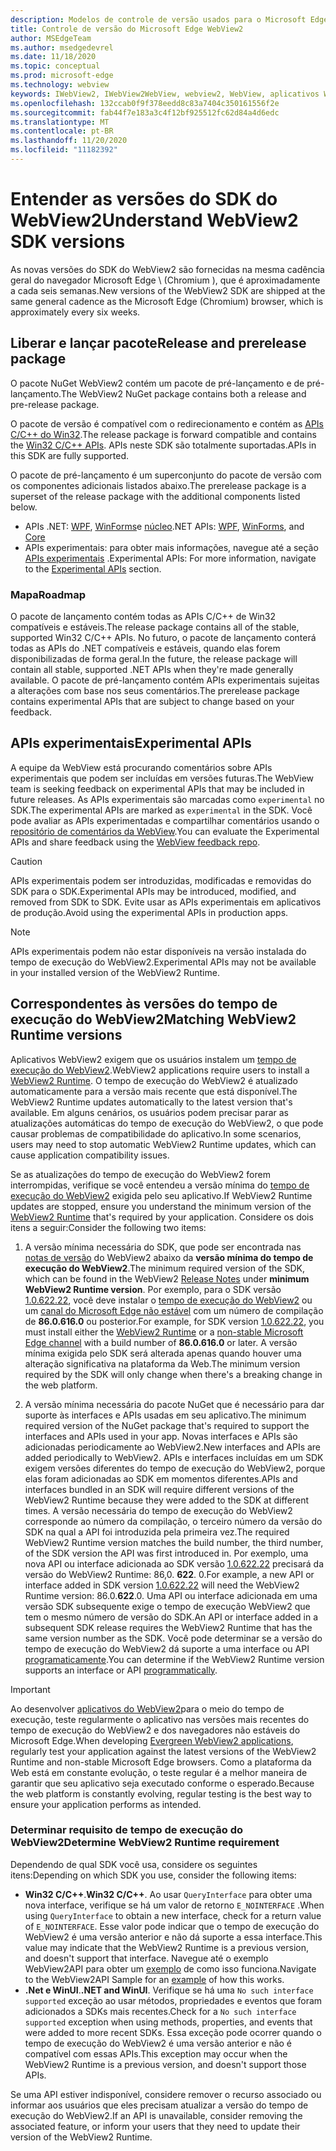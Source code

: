 ```yaml
---
description: Modelos de controle de versão usados para o Microsoft Edge WebView2
title: Controle de versão do Microsoft Edge WebView2
author: MSEdgeTeam
ms.author: msedgedevrel
ms.date: 11/18/2020
ms.topic: conceptual
ms.prod: microsoft-edge
ms.technology: webview
keywords: IWebView2, IWebView2WebView, webview2, WebView, aplicativos WPF, WPF, Edge, ICoreWebView2, ICoreWebView2Host, controle do navegador, HTML Edge
ms.openlocfilehash: 132ccab0f9f378eedd8c83a7404c350161556f2e
ms.sourcegitcommit: fab44f7e183a3c4f12bf925512fc62d84a4d6edc
ms.translationtype: MT
ms.contentlocale: pt-BR
ms.lasthandoff: 11/20/2020
ms.locfileid: "11182392"
---
```

# <span data-ttu-id="d1087-104">Entender as versões do SDK do WebView2</span><span class="sxs-lookup"><span data-stu-id="d1087-104">Understand WebView2 SDK versions</span></span>

<span data-ttu-id="d1087-105">As novas versões do SDK do WebView2 são fornecidas na mesma cadência geral do navegador Microsoft Edge \ (Chromium \), que é aproximadamente a cada seis semanas.</span><span class="sxs-lookup"><span data-stu-id="d1087-105">New versions of the WebView2 SDK are shipped at the same general cadence as the Microsoft Edge \(Chromium\) browser, which is approximately every six weeks.</span></span>  

## <span data-ttu-id="d1087-106">Liberar e lançar pacote</span><span class="sxs-lookup"><span data-stu-id="d1087-106">Release and prerelease package</span></span>  

<span data-ttu-id="d1087-107">O pacote NuGet WebView2 contém um pacote de pré-lançamento e de pré-lançamento.</span><span class="sxs-lookup"><span data-stu-id="d1087-107">The WebView2 NuGet package contains both a release and pre-release package.</span></span>  

<span data-ttu-id="d1087-108">O pacote de versão é compatível com o redirecionamento e contém as [APIs C/C++ do Win32][ReferenceWin32].</span><span class="sxs-lookup"><span data-stu-id="d1087-108">The release package is forward compatible and contains the [Win32 C/C++ APIs][ReferenceWin32].</span></span>  <span data-ttu-id="d1087-109">APIs neste SDK são totalmente suportadas.</span><span class="sxs-lookup"><span data-stu-id="d1087-109">APIs in this SDK are fully supported.</span></span>  

<span data-ttu-id="d1087-110">O pacote de pré-lançamento é um superconjunto do pacote de versão com os componentes adicionais listados abaixo.</span><span class="sxs-lookup"><span data-stu-id="d1087-110">The prerelease package is a superset of the release package with the additional components listed below.</span></span>  

*   <span data-ttu-id="d1087-111">APIs .NET: [WPF][DotnetMicrosoftWebWebview2WpfNamespace], [WinForms][DotnetMicrosoftWebWebview2WinformsNamespace]e [núcleo][DotnetMicrosoftWebWebview2CoreNamespace]</span><span class="sxs-lookup"><span data-stu-id="d1087-111">.NET APIs: [WPF][DotnetMicrosoftWebWebview2WpfNamespace], [WinForms][DotnetMicrosoftWebWebview2WinformsNamespace], and [Core][DotnetMicrosoftWebWebview2CoreNamespace]</span></span>  
*   <span data-ttu-id="d1087-112">APIs experimentais: para obter mais informações, navegue até a seção [APIs experimentais](#experimental-apis) .</span><span class="sxs-lookup"><span data-stu-id="d1087-112">Experimental APIs:  For more information, navigate to the [Experimental APIs](#experimental-apis) section.</span></span>  

### <span data-ttu-id="d1087-113">Mapa</span><span class="sxs-lookup"><span data-stu-id="d1087-113">Roadmap</span></span>  

<span data-ttu-id="d1087-114">O pacote de lançamento contém todas as APIs C/C++ de Win32 compatíveis e estáveis.</span><span class="sxs-lookup"><span data-stu-id="d1087-114">The release package contains all of the stable, supported Win32 C/C++ APIs.</span></span>  <span data-ttu-id="d1087-115">No futuro, o pacote de lançamento conterá todas as APIs do .NET compatíveis e estáveis, quando elas forem disponibilizadas de forma geral.</span><span class="sxs-lookup"><span data-stu-id="d1087-115">In the future, the release package will contain all stable, supported .NET APIs when they're made generally available.</span></span>  <span data-ttu-id="d1087-116">O pacote de pré-lançamento contém APIs experimentais sujeitas a alterações com base nos seus comentários.</span><span class="sxs-lookup"><span data-stu-id="d1087-116">The prerelease package contains experimental APIs that are subject to change based on your feedback.</span></span> 

## <span data-ttu-id="d1087-117">APIs experimentais</span><span class="sxs-lookup"><span data-stu-id="d1087-117">Experimental APIs</span></span>  

<span data-ttu-id="d1087-118">A equipe da WebView está procurando comentários sobre APIs experimentais que podem ser incluídas em versões futuras.</span><span class="sxs-lookup"><span data-stu-id="d1087-118">The WebView team is seeking feedback on experimental APIs that may be included in future releases.</span></span>  <span data-ttu-id="d1087-119">As APIs experimentais são marcadas como `experimental` no SDK.</span><span class="sxs-lookup"><span data-stu-id="d1087-119">The experimental APIs are marked as `experimental` in the SDK.</span></span>  <span data-ttu-id="d1087-120">Você pode avaliar as APIs experimentadas e compartilhar comentários usando o [repositório de comentários da WebView][GithubMicrosoftedgeWebviewfeedback].</span><span class="sxs-lookup"><span data-stu-id="d1087-120">You can evaluate the Experimental APIs and share feedback using the [WebView feedback repo][GithubMicrosoftedgeWebviewfeedback].</span></span>  

> [!CAUTION]
> <span data-ttu-id="d1087-121">APIs experimentais podem ser introduzidas, modificadas e removidas do SDK para o SDK.</span><span class="sxs-lookup"><span data-stu-id="d1087-121">Experimental APIs may be introduced, modified, and removed from SDK to SDK.</span></span>  <span data-ttu-id="d1087-122">Evite usar as APIs experimentais em aplicativos de produção.</span><span class="sxs-lookup"><span data-stu-id="d1087-122">Avoid using the experimental APIs in production apps.</span></span>  

> [!NOTE]
> <span data-ttu-id="d1087-123">APIs experimentais podem não estar disponíveis na versão instalada do tempo de execução do WebView2.</span><span class="sxs-lookup"><span data-stu-id="d1087-123">Experimental APIs may not be available in your installed version of the WebView2 Runtime.</span></span>  

## <span data-ttu-id="d1087-124">Correspondentes às versões do tempo de execução do WebView2</span><span class="sxs-lookup"><span data-stu-id="d1087-124">Matching WebView2 Runtime versions</span></span>  
<span data-ttu-id="d1087-125">Aplicativos WebView2 exigem que os usuários instalem um [tempo de execução do WebView2][MicrosoftDeveloperEdgeWebview2].</span><span class="sxs-lookup"><span data-stu-id="d1087-125">WebView2 applications require users to install a [WebView2 Runtime][MicrosoftDeveloperEdgeWebview2].</span></span> <span data-ttu-id="d1087-126">O tempo de execução do WebView2 é atualizado automaticamente para a versão mais recente que está disponível.</span><span class="sxs-lookup"><span data-stu-id="d1087-126">The WebView2 Runtime updates automatically to the latest version that's available.</span></span> <span data-ttu-id="d1087-127">Em alguns cenários, os usuários podem precisar parar as atualizações automáticas do tempo de execução do WebView2, o que pode causar problemas de compatibilidade do aplicativo.</span><span class="sxs-lookup"><span data-stu-id="d1087-127">In some scenarios, users may need to stop automatic WebView2 Runtime updates, which can cause application compatibility issues.</span></span>

<span data-ttu-id="d1087-128">Se as atualizações do tempo de execução do WebView2 forem interrompidas, verifique se você entendeu a versão mínima do [tempo de execução do WebView2][MicrosoftDeveloperEdgeWebview2] exigida pelo seu aplicativo.</span><span class="sxs-lookup"><span data-stu-id="d1087-128">If WebView2 Runtime updates are stopped, ensure you understand the minimum version of the [WebView2 Runtime][MicrosoftDeveloperEdgeWebview2] that's required by your application.</span></span> <span data-ttu-id="d1087-129">Considere os dois itens a seguir:</span><span class="sxs-lookup"><span data-stu-id="d1087-129">Consider the following two items:</span></span>  

1. <span data-ttu-id="d1087-130">A versão mínima necessária do SDK, que pode ser encontrada nas [notas de versão][Releasenotes] do WebView2 abaixo da **versão mínima do tempo de execução do WebView2**.</span><span class="sxs-lookup"><span data-stu-id="d1087-130">The minimum required version of the SDK, which can be found in the WebView2 [Release Notes][Releasenotes] under **minimum WebView2 Runtime version**.</span></span> <span data-ttu-id="d1087-131">Por exemplo, para o SDK versão [1.0.622.22](https://docs.microsoft.com/microsoft-edge/webview2/releasenotes#1062222), você deve instalar o [tempo de execução do WebView2][MicrosoftDeveloperEdgeWebview2] ou um [canal do Microsoft Edge não estável][MicrosoftedgeinsiderDownload] com um número de compilação de **86.0.616.0** ou posterior.</span><span class="sxs-lookup"><span data-stu-id="d1087-131">For example, for SDK version [1.0.622.22](https://docs.microsoft.com/microsoft-edge/webview2/releasenotes#1062222), you must install either the [WebView2 Runtime][MicrosoftDeveloperEdgeWebview2] or a [non-stable Microsoft Edge channel][MicrosoftedgeinsiderDownload] with a build number of **86.0.616.0** or later.</span></span> <span data-ttu-id="d1087-132">A versão mínima exigida pelo SDK será alterada apenas quando houver uma alteração significativa na plataforma da Web.</span><span class="sxs-lookup"><span data-stu-id="d1087-132">The minimum version required by the SDK will only change when there's a breaking change in the web platform.</span></span>

2. <span data-ttu-id="d1087-133">A versão mínima necessária do pacote NuGet que é necessário para dar suporte às interfaces e APIs usadas em seu aplicativo.</span><span class="sxs-lookup"><span data-stu-id="d1087-133">The minimum required version of the NuGet package that's required to support the interfaces and APIs used in your app.</span></span> <span data-ttu-id="d1087-134">Novas interfaces e APIs são adicionadas periodicamente ao WebView2.</span><span class="sxs-lookup"><span data-stu-id="d1087-134">New interfaces and APIs are added periodically to WebView2.</span></span> <span data-ttu-id="d1087-135">APIs e interfaces incluídas em um SDK exigem versões diferentes do tempo de execução do WebView2, porque elas foram adicionadas ao SDK em momentos diferentes.</span><span class="sxs-lookup"><span data-stu-id="d1087-135">APIs and interfaces bundled in an SDK will require different versions of the WebView2 Runtime because they were added to the SDK at different times.</span></span>  <span data-ttu-id="d1087-136">A versão necessária do tempo de execução do WebView2 corresponde ao número da compilação, o terceiro número da versão do SDK na qual a API foi introduzida pela primeira vez.</span><span class="sxs-lookup"><span data-stu-id="d1087-136">The required WebView2 Runtime version matches the build number, the third number, of the SDK version the API was first introduced in.</span></span> <span data-ttu-id="d1087-137">Por exemplo, uma nova API ou interface adicionada ao SDK versão [1.0.622.22](https://docs.microsoft.com/microsoft-edge/webview2/releasenotes#1062222) precisará da versão do WebView2 Runtime: 86,0. **622**. 0.</span><span class="sxs-lookup"><span data-stu-id="d1087-137">For example, a new API or interface added in SDK version [1.0.622.22](https://docs.microsoft.com/microsoft-edge/webview2/releasenotes#1062222) will need the WebView2 Runtime version: 86.0.**622**.0.</span></span> <span data-ttu-id="d1087-138">Uma API ou interface adicionada em uma versão SDK subsequente exige o tempo de execução WebView2 que tem o mesmo número de versão do SDK.</span><span class="sxs-lookup"><span data-stu-id="d1087-138">An API or interface added in a subsequent SDK release requires the WebView2 Runtime that has the same version number as the SDK.</span></span> <span data-ttu-id="d1087-139">Você pode determinar se a versão do tempo de execução do WebView2 dá suporte a uma interface ou API [programaticamente](#determine-webview2-runtime-requirement).</span><span class="sxs-lookup"><span data-stu-id="d1087-139">You can determine if the WebView2 Runtime version supports an interface or API [programmatically](#determine-webview2-runtime-requirement).</span></span>

> [!IMPORTANT]
> <span data-ttu-id="d1087-140">Ao desenvolver [aplicativos do WebView2](distribution.md#evergreen-distribution-mode)para o meio do tempo de execução, teste regularmente o aplicativo nas versões mais recentes do tempo de execução do WebView2 e dos navegadores não estáveis do Microsoft Edge.</span><span class="sxs-lookup"><span data-stu-id="d1087-140">When developing [Evergreen WebView2 applications](distribution.md#evergreen-distribution-mode), regularly test your application against the latest versions of the WebView2 Runtime and non-stable Microsoft Edge browsers.</span></span>  <span data-ttu-id="d1087-141">Como a plataforma da Web está em constante evolução, o teste regular é a melhor maneira de garantir que seu aplicativo seja executado conforme o esperado.</span><span class="sxs-lookup"><span data-stu-id="d1087-141">Because the web platform is constantly evolving, regular testing is the best way to ensure your application performs as intended.</span></span>  

### <span data-ttu-id="d1087-142">Determinar requisito de tempo de execução do WebView2</span><span class="sxs-lookup"><span data-stu-id="d1087-142">Determine WebView2 Runtime requirement</span></span>

<span data-ttu-id="d1087-143">Dependendo de qual SDK você usa, considere os seguintes itens:</span><span class="sxs-lookup"><span data-stu-id="d1087-143">Depending on which SDK you use, consider the following items:</span></span> 

*   <span data-ttu-id="d1087-144">**Win32 C/C++**.</span><span class="sxs-lookup"><span data-stu-id="d1087-144">**Win32 C/C++**.</span></span>  <span data-ttu-id="d1087-145">Ao usar `QueryInterface` para obter uma nova interface, verifique se há um valor de retorno `E_NOINTERFACE` .</span><span class="sxs-lookup"><span data-stu-id="d1087-145">When using `QueryInterface` to obtain a new interface, check for a return value of `E_NOINTERFACE`.</span></span>  <span data-ttu-id="d1087-146">Esse valor pode indicar que o tempo de execução do WebView2 é uma versão anterior e não dá suporte a essa interface.</span><span class="sxs-lookup"><span data-stu-id="d1087-146">This value may indicate that the WebView2 Runtime is a previous version, and doesn't support that interface.</span></span> <span data-ttu-id="d1087-147">Navegue até o exemplo WebView2API para obter um [exemplo](https://github.com/MicrosoftEdge/WebView2Samples/blob/8ec7de9d3e80a942bc7025cffad98eee75e11e64/SampleApps/WebView2APISample/AppWindow.cpp#L622) de como isso funciona.</span><span class="sxs-lookup"><span data-stu-id="d1087-147">Navigate to the WebView2API Sample for an [example](https://github.com/MicrosoftEdge/WebView2Samples/blob/8ec7de9d3e80a942bc7025cffad98eee75e11e64/SampleApps/WebView2APISample/AppWindow.cpp#L622) of how this works.</span></span>
*   <span data-ttu-id="d1087-148">**.Net e WinUI**.</span><span class="sxs-lookup"><span data-stu-id="d1087-148">**.NET and WinUI**.</span></span>  <span data-ttu-id="d1087-149">Verifique se há uma `No such interface supported` exceção ao usar métodos, propriedades e eventos que foram adicionados a SDKs mais recentes.</span><span class="sxs-lookup"><span data-stu-id="d1087-149">Check for a `No such interface supported` exception when using methods, properties, and events that were added to more recent SDKs.</span></span>  <span data-ttu-id="d1087-150">Essa exceção pode ocorrer quando o tempo de execução do WebView2 é uma versão anterior e não é compatível com essas APIs.</span><span class="sxs-lookup"><span data-stu-id="d1087-150">This exception may occur when the WebView2 Runtime is a previous version, and doesn't support those APIs.</span></span>  

<span data-ttu-id="d1087-151">Se uma API estiver indisponível, considere remover o recurso associado ou informar aos usuários que eles precisam atualizar a versão do tempo de execução do WebView2.</span><span class="sxs-lookup"><span data-stu-id="d1087-151">If an API is unavailable, consider removing the associated feature, or inform your users that they need to update their version of the WebView2 Runtime.</span></span>  



 

<!--## Versioning  

After you have used a particular version of the SDK to build your app, your app may end up running with an older or newer version of installed browser binaries.  Until version 1.0.0.0 of WebView2 there may be breaking changes during updates that prevent your SDK from working with different versions of installed browser binaries.  After version 1.0.0.0, different versions of the SDK may work with different versions of the installed browser by using the following best practices.  

1.  To account for breaking changes to the API be sure to check for failure when requesting the DLL export `CreateCoreWebView2Environment` and when running `QueryInterface` on any `CoreWebView2` object.  A return value of `E_NOINTERFACE` indicates that the SDK is not compatible with the Microsoft Edge browser binaries.  
1.  Checking for failure from `QueryInterface` also accounts for cases where the SDK is newer than the version of the Microsoft Edge browser and your app attempts to use an interface of which the Microsoft Edge browser is unaware.  

1.  When an interface is unavailable, you may consider disabling the associated feature if possible, or otherwise informing your users to update their browsers.  -->  

<!--links -->  

[Releasenotes]: ../releasenotes.md "Notas de versão do WebView2 SDK | Documentos da Microsoft"  

[DeployedgeChannels]: /deployedge/microsoft-edge-channels "Visão geral dos canais Microsoft Edge | Documentos da Microsoft"  

[DotnetMicrosoftWebWebview2CoreNamespace]: /dotnet/api/microsoft.web.webview2.core "Namespace Microsoft. Web. WebView2. Core | Documentos da Microsoft"  
[DotnetMicrosoftWebWebview2WpfNamespace]: /dotnet/api/microsoft.web.webview2.wpf "Namespace Microsoft. Web. WebView2. WPF | Documentos da Microsoft"  
[DotnetMicrosoftWebWebview2WinformsNamespace]: /dotnet/api/microsoft.web.webview2.winforms "Namespace Microsoft. Web. WebView2. WinForms | Documentos da Microsoft"  
[ReferenceWin32]: /microsoft-edge/webview2/reference/win32 "Referência de C++ do WebView2 Win32 | Documentos da Microsoft"  

[MicrosoftDeveloperEdgeWebview2]: https://developer.microsoft.com/microsoft-edge/webview2/ "Microsoft Edge WebView2 | Desenvolvedor da Microsoft"  

[GithubMicrosoftedgeWebviewfeedback]: https://github.com/MicrosoftEdge/WebViewFeedback "Feedback da WebView-MicrosoftEdge/WebViewFeedback | GitHub"  

[MicrosoftedgeinsiderDownload]: https://www.microsoftedgeinsider.com/download "Baixar canais do Microsoft Edge Insider"  

